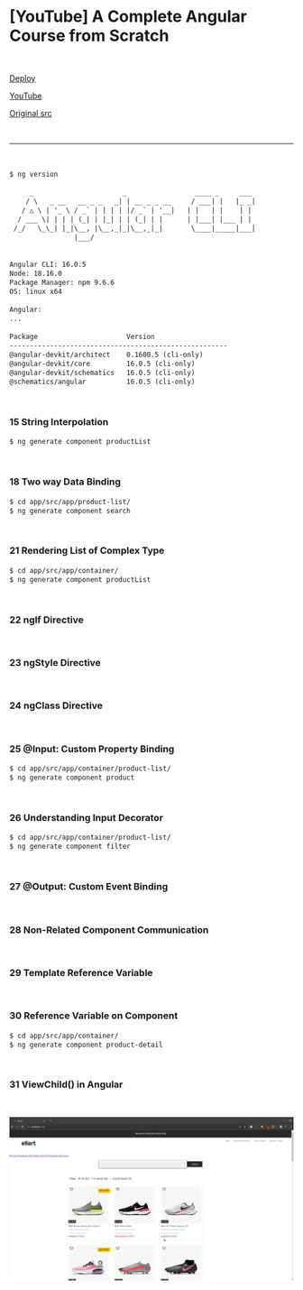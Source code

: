 # [YouTube] A Complete Angular Course from Scratch

<br/>

[Deploy](https://a-complete-angular-course-from-scratch.jsdev.org/)

[YouTube](https://www.youtube.com/playlist?list=PL1BztTYDF-QNlGo5-g65Xj1mINHYk_FM9)

[Original src](https://github.com/manojjha86/angular-16-complete-course/tree/main/angular-16-resources)

<br/>
<hr/>
<br/>

```
$ ng version

     _                      _                 ____ _     ___
    / \   _ __   __ _ _   _| | __ _ _ __     / ___| |   |_ _|
   / △ \ | '_ \ / _` | | | | |/ _` | '__|   | |   | |    | |
  / ___ \| | | | (_| | |_| | | (_| | |      | |___| |___ | |
 /_/   \_\_| |_|\__, |\__,_|_|\__,_|_|       \____|_____|___|
                |___/


Angular CLI: 16.0.5
Node: 18.16.0
Package Manager: npm 9.6.6
OS: linux x64

Angular:
...

Package                      Version
------------------------------------------------------
@angular-devkit/architect    0.1600.5 (cli-only)
@angular-devkit/core         16.0.5 (cli-only)
@angular-devkit/schematics   16.0.5 (cli-only)
@schematics/angular          16.0.5 (cli-only)

```

<br/>

### 15 String Interpolation

```
$ ng generate component productList
```

<br/>

### 18 Two way Data Binding

```
$ cd app/src/app/product-list/
$ ng generate component search
```

<br/>

### 21 Rendering List of Complex Type

```
$ cd app/src/app/container/
$ ng generate component productList
```

<br/>

### 22 ngIf Directive

<br/>

### 23 ngStyle Directive

<br/>

### 24 ngClass Directive

<br/>

### 25 @Input: Custom Property Binding

```
$ cd app/src/app/container/product-list/
$ ng generate component product
```

<br/>

### 26 Understanding Input Decorator

```
$ cd app/src/app/container/product-list/
$ ng generate component filter
```

<br/>

### 27 @Output: Custom Event Binding

<br/>

### 28 Non-Related Component Communication

<br/>

### 29 Template Reference Variable

<br/>

### 30 Reference Variable on Component

```
$ cd app/src/app/container/
$ ng generate component product-detail
```

<br/>

### 31 ViewChild() in Angular

<br/>

![Application](/img/pic-m31-p01.gif?raw=true)

